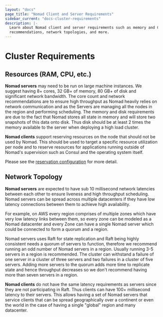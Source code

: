 ```yaml
---
layout: "docs"
page_title: "Nomad Client and Server Requirements"
sidebar_current: "docs-cluster-requirements"
description: |-
  Learn about Nomad client and server requirements such as memory and CPU
  recommendations, network topologies, and more.
---
```


# Cluster Requirements

## Resources (RAM, CPU, etc.)

**Nomad servers** may need to be run on large machine instances. We suggest
having 8+ cores, 32 GB+ of memory, 80 GB+ of disk and significant network
bandwidth. The core count and network recommendations are to ensure high
throughput as Nomad heavily relies on network communication and as the Servers
are managing all the nodes in the region and performing scheduling. The memory
and disk requirements are due to the fact that Nomad stores all state in memory
and will store two snapshots of this data onto disk. Thus disk should be at
least 2 times the memory available to the server when deploying a high load
cluster.

**Nomad clients** support reserving resources on the node that should not be
used by Nomad. This should be used to target a specific resource utilization per
node and to reserve resources for applications running outside of Nomad's
supervision such as Consul and the operating system itself.

Please see the [reservation configuration](/docs/agent/configuration/client.html#reserved) for
more detail.

## Network Topology

**Nomad servers** are expected to have sub 10 millisecond network latencies
between each other to ensure liveness and high throughput scheduling. Nomad
servers can be spread across multiple datacenters if they have low latency
connections between them to achieve high availability.

For example, on AWS every region comprises of multiple zones which have very low
latency links between them, so every zone can be modeled as a Nomad datacenter
and every Zone can have a single Nomad server which could be connected to form a
quorum and a region.

Nomad servers uses Raft for state replication and Raft being highly consistent
needs a quorum of servers to function, therefore we recommend running an odd
number of Nomad servers in a region.  Usually running 3-5 servers in a region is
recommended. The cluster can withstand a failure of one server in a cluster of
three servers and two failures in a cluster of five servers. Adding more servers
to the quorum adds more time to replicate state and hence throughput decreases
so we don't recommend having more than seven servers in a region.

**Nomad clients** do not have the same latency requirements as servers since they
are not participating in Raft. Thus clients can have 100+ millisecond latency to
their servers. This allows having a set of Nomad servers that service clients
that can be spread geographically over a continent or even the world in the case
of having a single "global" region and many datacenter.
